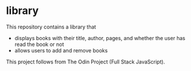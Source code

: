 # library

This repository contains a library that 
- displays books with their title, author, pages, and whether the user has read the book or not
- allows users to add and remove books


This project follows from The Odin Project (Full Stack JavaScript).
